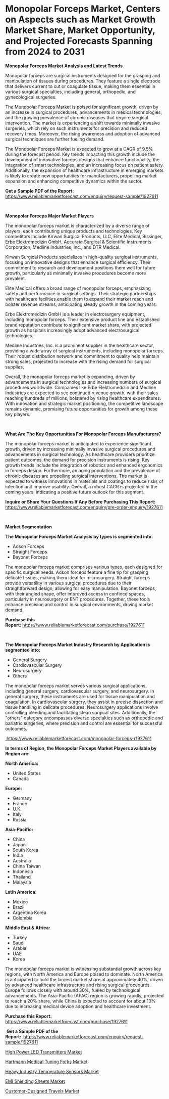 <p><h1>Monopolar Forceps Market, Centers on Aspects such as Market Growth Market Share, Market Opportunity, and Projected Forecasts Spanning from 2024 to 2031</h1></p><p><strong>Monopolar Forceps Market Analysis and Latest Trends</strong></p>
<p><p>Monopolar forceps are surgical instruments designed for the grasping and manipulation of tissues during procedures. They feature a single electrode that delivers current to cut or coagulate tissue, making them essential in various surgical specialties, including general, orthopedic, and gynecological surgeries.</p><p>The Monopolar Forceps Market is poised for significant growth, driven by an increase in surgical procedures, advancements in medical technologies, and the growing prevalence of chronic diseases that require surgical intervention. The market is experiencing a shift towards minimally invasive surgeries, which rely on such instruments for precision and reduced recovery times. Moreover, the rising awareness and adoption of advanced surgical techniques are further fueling demand.</p><p>The Monopolar Forceps Market is expected to grow at a CAGR of 9.5% during the forecast period. Key trends impacting this growth include the development of innovative forceps designs that enhance functionality, the integration of smart technologies, and an increasing focus on patient safety. Additionally, the expansion of healthcare infrastructure in emerging markets is likely to create new opportunities for manufacturers, propelling market expansion and enhancing competitive dynamics within the sector.</p></p>
<p><strong>Get a Sample PDF of the Report:&nbsp;</strong> <a href="https://www.reliablemarketforecast.com/enquiry/request-sample/1927611?utm_campaign=1733&utm_medium=2&utm_source=Github&utm_content=ia&utm_term=25102024&utm_id=monopolar-forceps">https://www.reliablemarketforecast.com/enquiry/request-sample/1927611</a></p>
<p>&nbsp;</p>
<p><strong>Monopolar Forceps Major Market Players</strong></p>
<p><p>The monopolar forceps market is characterized by a diverse range of players, each contributing unique products and technologies. Key competitors include Kirwan Surgical Products, LLC, Elite Medical, Bissinger, Erbe Elektromedizin GmbH, Accurate Surgical & Scientific Instruments Corporation, Medline Industries, Inc., and DTR Medical.</p><p>Kirwan Surgical Products specializes in high-quality surgical instruments, focusing on innovative designs that enhance surgical efficiency. Their commitment to research and development positions them well for future growth, particularly as minimally invasive procedures become more prevalent.</p><p>Elite Medical offers a broad range of monopolar forceps, emphasizing safety and performance in surgical settings. Their strategic partnerships with healthcare facilities enable them to expand their market reach and bolster revenue streams, anticipating steady growth in the coming years.</p><p>Erbe Elektromedizin GmbH is a leader in electrosurgery equipment, including monopolar forceps. Their extensive product line and established brand reputation contribute to significant market share, with projected growth as hospitals increasingly adopt advanced electrosurgical technologies.</p><p>Medline Industries, Inc. is a prominent supplier in the healthcare sector, providing a wide array of surgical instruments, including monopolar forceps. Their robust distribution network and commitment to quality help maintain strong sales, projected to increase with the rising demand for surgical supplies.</p><p>Overall, the monopolar forceps market is expanding, driven by advancements in surgical technologies and increasing numbers of surgical procedures worldwide. Companies like Erbe Elektromedizin and Medline Industries are expected to see continued revenue growth, with their sales reaching hundreds of millions, bolstered by rising healthcare expenditures. With innovation and strategic market positioning, the competitive landscape remains dynamic, promising future opportunities for growth among these key players.</p></p>
<p>&nbsp;</p>
<p><strong>What Are The Key Opportunities For Monopolar Forceps Manufacturers?</strong></p>
<p><p>The monopolar forceps market is anticipated to experience significant growth, driven by increasing minimally invasive surgical procedures and advancements in surgical technology. As healthcare providers prioritize patient outcomes, the demand for precision instruments is rising. Key growth trends include the integration of robotics and enhanced ergonomics in forceps design. Furthermore, an aging population and the prevalence of chronic diseases are propelling surgical interventions. The market is expected to witness innovations in materials and coatings to reduce risks of infection and improve usability. Overall, a robust CAGR is projected in the coming years, indicating a positive future outlook for this segment.</p></p>
<p><strong>Inquire or Share Your Questions If Any Before Purchasing This Report:</strong> <a href="https://www.reliablemarketforecast.com/enquiry/pre-order-enquiry/1927611?utm_campaign=1733&utm_medium=2&utm_source=Github&utm_content=ia&utm_term=25102024&utm_id=monopolar-forceps">https://www.reliablemarketforecast.com/enquiry/pre-order-enquiry/1927611</a></p>
<p>&nbsp;</p>
<p><strong>Market Segmentation</strong></p>
<p><strong>The Monopolar Forceps Market Analysis by types is segmented into:</strong></p>
<p><ul><li>Adson Forceps</li><li>Straight Forceps</li><li>Bayonet Forceps</li></ul></p>
<p><p>The monopolar forceps market comprises various types, each designed for specific surgical needs. Adson forceps feature a fine tip for grasping delicate tissues, making them ideal for microsurgery. Straight forceps provide versatility in various surgical procedures due to their straightforward design, allowing for easy manipulation. Bayonet forceps, with their angled shape, offer improved access in confined spaces, particularly in neurosurgery or ENT procedures. Together, these tools enhance precision and control in surgical environments, driving market demand.</p></p>
<p><strong>Purchase this Report:&nbsp;</strong><a href="https://www.reliablemarketforecast.com/purchase/1927611?utm_campaign=1733&utm_medium=2&utm_source=Github&utm_content=ia&utm_term=25102024&utm_id=monopolar-forceps">https://www.reliablemarketforecast.com/purchase/1927611</a></p>
<p>&nbsp;</p>
<p><strong>The Monopolar Forceps Market Industry Research by Application is segmented into:</strong></p>
<p><ul><li>General Surgery</li><li>Cardiovascular Surgery</li><li>Neurosurgery</li><li>Others</li></ul></p>
<p><p>The monopolar forceps market serves various surgical applications, including general surgery, cardiovascular surgery, and neurosurgery. In general surgery, these instruments are used for tissue manipulation and coagulation. In cardiovascular surgery, they assist in precise dissection and tissue handling in delicate procedures. Neurosurgery applications involve controlling bleeding and facilitating clean surgical sites. Additionally, the "others" category encompasses diverse specialties such as orthopedic and bariatric surgeries, where precision and control are essential for successful outcomes.</p></p>
<p><a href="https://www.reliablemarketforecast.com/monopolar-forceps-r1927611?utm_campaign=1733&utm_medium=2&utm_source=Github&utm_content=ia&utm_term=25102024&utm_id=monopolar-forceps">&nbsp;https://www.reliablemarketforecast.com/monopolar-forceps-r1927611</a></p>
<p><strong>In terms of Region, the Monopolar Forceps Market Players available by Region are:</strong></p>
<p>
    <p> <strong> North America: </strong>
        <ul>
            <li>United States</li>
            <li>Canada</li>
        </ul>
        </p> 
    <p> <strong> Europe: </strong>
        <ul>
            <li>Germany</li>
            <li>France</li>
            <li>U.K.</li>
            <li>Italy</li>
            <li>Russia</li>
        </ul>
        </p> 
    <p> <strong> Asia-Pacific: </strong>
        <ul>
            <li>China</li>
            <li>Japan</li>
            <li>South Korea</li>
            <li>India</li>
            <li>Australia</li>
            <li>China Taiwan</li>
            <li>Indonesia</li>
            <li>Thailand</li>
            <li>Malaysia</li>
        </ul>
        </p> 
    <p> <strong> Latin America: </strong>
        <ul>
            <li>Mexico</li>
            <li>Brazil</li>
            <li>Argentina Korea</li>
            <li>Colombia</li>
        </ul>
        </p> 
    <p> <strong> Middle East & Africa: </strong>
        <ul>
            <li>Turkey</li>
            <li>Saudi</li>
            <li>Arabia</li>
            <li>UAE</li>
            <li>Korea</li>
        </ul>
    </p>
    </p>
<p><p>The monopolar forceps market is witnessing substantial growth across key regions, with North America and Europe poised to dominate. North America is anticipated to hold the largest market share at approximately 40%, driven by advanced healthcare infrastructure and rising surgical procedures. Europe follows closely with around 30%, fueled by technological advancements. The Asia-Pacific (APAC) region is growing rapidly, projected to reach a 20% share, while China is expected to account for about 10% due to increasing medical device adoption and healthcare investment.</p></p>
<p><strong>Purchase this Report: </strong><a href="https://www.reliablemarketforecast.com/purchase/1927611?utm_campaign=1733&utm_medium=2&utm_source=Github&utm_content=ia&utm_term=25102024&utm_id=monopolar-forceps">https://www.reliablemarketforecast.com/purchase/1927611</a></p>
<p>&nbsp;<strong>Get a Sample PDF of the Report:&nbsp;&nbsp;</strong><a href="https://www.reliablemarketforecast.com/enquiry/request-sample/1927611?utm_campaign=1733&utm_medium=2&utm_source=Github&utm_content=ia&utm_term=25102024&utm_id=monopolar-forceps">https://www.reliablemarketforecast.com/enquiry/request-sample/1927611</a></p>
<p><strong></strong></p>
<p><p><a href="https://www.linkedin.com/pulse/high-power-led-transmitters-market-evolution-regional-adaptations-3ksle?utm_campaign=1733&utm_medium=2&utm_source=Github&utm_content=ia&utm_term=25102024&utm_id=monopolar-forceps">High Power LED Transmitters Market</a></p><p><a href="https://github.com/SanjidaMahmud54/Market-Research-Report-List-1/blob/main/hartmann-medical-tuning-forks-market.md?utm_campaign=1733&utm_medium=2&utm_source=Github&utm_content=ia&utm_term=25102024&utm_id=monopolar-forceps">Hartmann Medical Tuning Forks Market</a></p><p><a href="https://www.linkedin.com/pulse/heavy-industry-temperature-sensors-market-consolidation-zjege?utm_campaign=1733&utm_medium=2&utm_source=Github&utm_content=ia&utm_term=25102024&utm_id=monopolar-forceps">Heavy Industry Temperature Sensors Market</a></p><p><a href="https://www.linkedin.com/pulse/emi-shielding-sheets-ecosystem-mapping-innovation-value-chains-fmxnc?utm_campaign=1733&utm_medium=2&utm_source=Github&utm_content=ia&utm_term=25102024&utm_id=monopolar-forceps">EMI Shielding Sheets Market</a></p><p><a href="https://www.linkedin.com/pulse/customer-designed-travels-market-innovations-trends-comprehensive-khojf?utm_campaign=1733&utm_medium=2&utm_source=Github&utm_content=ia&utm_term=25102024&utm_id=monopolar-forceps">Customer-Designed Travels Market</a></p></p>